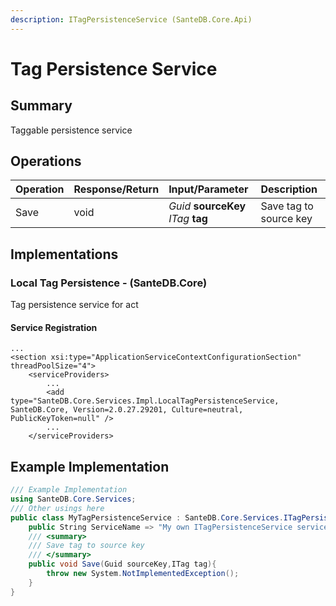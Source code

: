 ```yaml
---
description: ITagPersistenceService (SanteDB.Core.Api)
---
```


# Tag Persistence Service

## Summary

Taggable persistence service

## Operations

| Operation | Response/Return | Input/Parameter | Description |
| :--- | :--- | :--- | :--- |
| Save | void | _Guid_ **sourceKey** _ITag_ **tag** | Save tag to source key |

## Implementations

### Local Tag Persistence - \(SanteDB.Core\)

Tag persistence service for act

#### Service Registration

```markup
...
<section xsi:type="ApplicationServiceContextConfigurationSection" threadPoolSize="4">
    <serviceProviders>
        ...
        <add type="SanteDB.Core.Services.Impl.LocalTagPersistenceService, SanteDB.Core, Version=2.0.27.29201, Culture=neutral, PublicKeyToken=null" />
        ...
    </serviceProviders>
```

## Example Implementation

```csharp
/// Example Implementation
using SanteDB.Core.Services;
/// Other usings here
public class MyTagPersistenceService : SanteDB.Core.Services.ITagPersistenceService { 
    public String ServiceName => "My own ITagPersistenceService service";
    /// <summary>
    /// Save tag to source key
    /// </summary>
    public void Save(Guid sourceKey,ITag tag){
        throw new System.NotImplementedException();
    }
}
```

